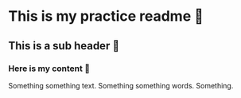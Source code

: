 # This is my practice readme 🐤

## This is a sub header 🐸

### Here is my content 🐒

Something something text. Something something words. Something.